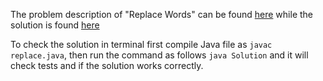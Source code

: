 The problem description of "Replace Words" can be found [here](https://leetcode.com/problems/replace-words/) while the solution is found [here](https://github.com/aurimas13/Solutions-To-Problems/blob/main/LeetCode/Java%20Solutions/Replace%20Words/replace.java)

To check the solution in terminal first compile Java file as `javac replace.java`, then run the command as follows `java Solution` and it will check tests and if the solution works correctly.
